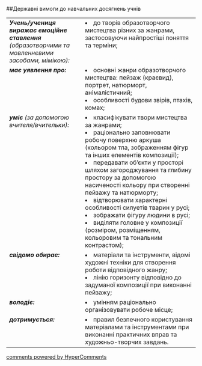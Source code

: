 <div id="hypercomments_widget" class="js-hypercomments-widget invisible"></div>

##Державні вимоги до навчальних досягнень учнів

<table>
<tbody>
<tr>
<td width="40%" style="vertical-align:top !important;">
<i><b>Учень/учениця виражає емоційне ставлення</b> (образотворчими та мовленнєвими засобами, мімікою):</i><br>
</td>
<td style="vertical-align:top !important;">
<li>до творів образотворчого мистецтва різних за жанрами, застосовуючи найпростіші поняття та терміни;</li>
</td>
</tr>
<tr>
<td width="40%" style="vertical-align:top !important;">
<i><b>має уявлення про:</b></i><br>
</td>
<td>
<li>основні жанри образотворчого мистецтва: пейзаж (краєвид), портрет, натюрморт, анімалістичний;</li>
<li>особливості будови звірів, птахів, комах;</li>
</td>
</tr>
<tr>
<td width="40%" style="vertical-align:top !important;">
<i><b>уміє</b> (за допомогою вчителя/вчительки):</i><br>
</td>
<td>
<li>класифікувати твори мистецтва за жанрами;</li>
<li>раціонально заповнювати робочу поверхню аркуша (кольором тла, зображенням фігур та інших елементів композиції);</li>
<li>передавати об’єкти у просторі шляхом загороджування та глибину простору за допомогою насиченості кольору при створенні пейзажу та натюрморту;</li> 
<li>відтворювати характерні особливості силуетів тварин у русі;</li>
<li>зображати фігуру людини в русі; </li>
<li>виділяти головне у композиції (розміром, розміщенням, кольоровим та тональним контрастом);</li>
</td>
</tr>
<tr>
<td width="40%" style="vertical-align:top !important;">
<i><b>свідомо обирає:</b></i><br>
</td>
<td>
<li>матеріали та інструменти, відомі художні техніки для створення роботи відповідного жанру;</li>
<li>лінію горизонту відповідно до задуманої композиції при виконанні пейзажу;</li>
</td>
</tr>
<tr>
<td width="40%" style="vertical-align:top !important;">
<i><b>володіє:</b></i><br>
</td>
<td>
<li>умінням раціонально організовувати робоче місце;</li>
</td>
</tr>
<tr>
<td width="40%" style="vertical-align:top !important;">
<i><b>дотримується:</b></i><br>
</td>
<td>
<li>правил безпечного користування  матеріалами та інструментами при виконанні практичних вправ та художньо-творчих завдань.</li>
</td>
</tr>
</tbody>
</table>


<div class="js-hypercomments-container">
    <a href="http://hypercomments.com" class="hc-link" title="comments widget">comments powered by HyperComments</a>
</div>